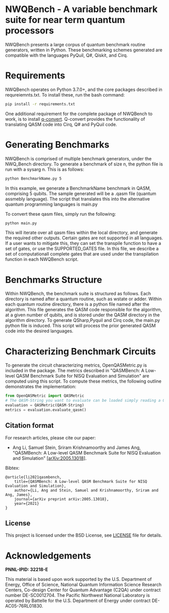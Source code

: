 
# NWQBench - A variable benchmark suite for near term quantum processors

NWQBench presents a large corpus of quantum benchmark routine generators, written in Python.
These benchmarking schemes generated are compatible with the languages
PyQuil, Q#, Qiskit, and Cirq. 

# Requirements

NWQBench operates on Python 3.7.0+, and the core packages described in requreiemnts.txt.
To install these, run the bash command:
```bash
pip install -r requirements.txt
```
One additional requirement for the complete package of NWQBench to work, is to install [q-convert](https://npmjs.com/package/q-convert).
Q-convert provides the functionality of translating QASM code into Cirq, Q# and PyQuil code. 

# Generating Benchmarks

NWQBench is comprised of multiple benchmark generators, under the NWQ_Bench directory. 
To generate a benchmark of size n, the python file is run with a sysarg n. This is as follows:

```bash
python BenchmarkName.py 5
```

In this example, we generate a BenchmarkName benchmark in QASM, comprising 5 qubits.
The sample generated will be a .qasm file (quantum assmebly language). The script that translates this into the alternative quantum programming languages is main.py

To convert these qasm files, simply run the following:

```bash
python main.py
```

This will iterate over all qasm files within the local directory, and generate the required other outputs.
Certain gates are not supported in all languages. If a user wants to mitigate this, they can set the transpile function to have a set of gates, or use the SUPPORTED_GATES file.
In this file, we describe a set of computationall complete gates that are used under the transpilation function in each NWQBench script.

# Benchmarks Structure

Within NWQBench, the benchmark suite is structured as follows. Each directory is named after a quantum routine, such as wstate or adder. Within each quantum routine directory, there is a python file named after the algorithm. This file generates the QASM code responsible for the algorithm, at a given number of qubits, and is stored under the QASM directory in the algorithm directory. To generate QSharp,Pyquil and Cirq code, the main.py python file is induced. This script will process the prior generated QASM code into the desired languages. 

# Characterizing Benchmark Circuits 

To generate the circuit characterizing metrics, OpenQASMetric.py is included in the package. The metrics described in  "QASMBench: A Low-level QASM Benchmark Suite for NISQ Evaluation and Simulation" are computed using this script.
To compute these metrics, the following outline demonstrates the implementation:
```python
from OpenQASMetric import QASMetric
# The QASM-String you want to evaluate can be loaded simply reading a QASM file and storing it as a string
evaluation = QASMetric(QASM-String)
metrics = evaluation.evaluate_qasm()
```
## Citation format

For research articles, please cite our paper:

- Ang Li, Samuel Stein, Sriram Krishnamoorthy and James Ang, "QASMBench: A Low-level QASM Benchmark Suite for NISQ Evaluation and Simulation" [[arXiv:2005.13018]](https://arxiv.org/abs/2005.13018).

Bibtex:
```text
@article{li2021qasmbench,
    title={QASMBench: A Low-level QASM Benchmark Suite for NISQ Evaluation and Simulation},
    author={Li, Ang and Stein, Samuel and Krishnamoorthy, Sriram and Ang, James},
    journal={arXiv preprint arXiv:2005.13018},
    year={2021}
}

```



## License

This project is licensed under the BSD License, see [LICENSE](LICENSE) file for details.

# Acknowledgements 
**PNNL-IPID: 32218-E**

This material is based upon work supported by the U.S. Department of Energy, Office of Science,
National Quantum Information Science Research Centers, Co-design Center for Quantum Advantage (C2QA) under contract number DE-SC0012704.
The Pacific Northwest National Laboratory is operated by Battelle for the U.S. Department of Energy under contract DE-AC05-76RL01830.

